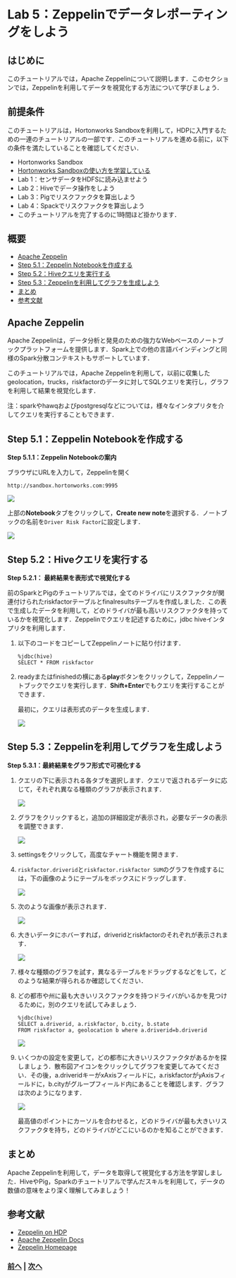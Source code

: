 # Lab 5：Zeppelinでデータレポーティングをしよう
## はじめに

このチュートリアルでは，Apache Zeppelinについて説明します．このセクションでは，Zeppelinを利用してデータを視覚化する方法について学びましょう．

## 前提条件

このチュートリアルは，Hortonworks Sandboxを利用して，HDPに入門するための一連のチュートリアルの一部です．このチュートリアルを進める前に，以下の条件を満たしていることを確認してください．


- Hortonworks Sandbox
- [Hortonworks Sandboxの使い方を学習している](https://hortonworks.com/hadoop-tutorial/learning-the-ropes-of-the-hortonworks-sandbox/)
- Lab 1：センサデータをHDFSに読み込ませよう
- Lab 2：Hiveでデータ操作をしよう
- Lab 3：Pigでリスクファクタを算出しよう
- Lab 4：Spackでリスクファクタを算出しよう
- このチュートリアルを完了するのに1時間ほど掛かります．

## 概要
- [Apache Zeppelin](#zeppelin)
- [Step 5.1：Zeppelin Notebookを作成する](#step5.1)
- [Step 5.2：Hiveクエリを実行する](#step5.2)
- [Step 5.3：Zeppelinを利用してグラフを生成しよう](#step5.3)
- [まとめ](#summary)
- [参考文献](#further-reading)

## Apache Zeppelin <a id="zeppelin"></a>

Apache Zeppelinは，データ分析と発見のための強力なWebベースのノートブックプラットフォームを提供します．Spark上での他の言語バインディングと同様のSpark分散コンテキストもサポートしています．

このチュートリアルでは，Apache Zeppelinを利用して，以前に収集したgeolocation，trucks，riskfactorのデータに対してSQLクエリを実行し，グラフを利用して結果を視覚化します．

注：sparkやhawqおよびpostgresqlなどについては，様々なインタプリタを介してクエリを実行することもできます．

## Step 5.1：Zeppelin Notebookを作成する <a id="step5.1"></a>

**Step 5.1.1：Zeppelin Notebookの案内**

ブラウザにURLを入力して，Zeppelinを開く

```
http://sandbox.hortonworks.com:9995
```

![](assets/lab5/lab5-1.png)

上部の**Notebook**タブをクリックして，**Create new note**を選択する．ノートブックの名前を`Driver Risk Factor`に設定します．

![](assets/lab5/lab5-2.png)


## Step 5.2：Hiveクエリを実行する <a id="step5.2"></a>


**Step 5.2.1： 最終結果を表形式で視覚化する**

前のSparkとPigのチュートリアルでは，全てのドライバにリスクファクタが関連付けられたriskfactorテーブルとfinalresultsテーブルを作成しました．この表で生成したデータを利用して，どのドライバが最も高いリスクファクタを持っているかを視覚化します．Zeppelinでクエリを記述するために，jdbc hiveインタプリタを利用します．


1. 以下のコードをコピーしてZeppelinノートに貼り付けます．

	```
	%jdbc(hive)
	SELECT * FROM riskfactor
	```

2.  readyまたはfinishedの横にある**play**ボタンをクリックして，Zeppelinノートブックでクエリを実行します．**Shift+Enter**でもクエリを実行することができます．

	最初に，クエリは表形式のデータを生成します．

	![](assets/lab5/lab5-3.png)


## Step 5.3：Zeppelinを利用してグラフを生成しよう <a id="step5.3"></a>


**Step 5.3.1：最終結果をグラフ形式で可視化する**


1. クエリの下に表示される各タブを選択します．クエリで返されるデータに応じて，それぞれ異なる種類のグラフが表示されます．

	![](assets/lab5/lab5-4.png)


2. グラフをクリックすると，追加の詳細設定が表示され，必要なデータの表示を調整できます．

	![](assets/lab5/lab5-5.png)


3. settingsをクリックして，高度なチャート機能を開きます．
4. `riskfactor.driverid`と`riskfactor.riskfactor SUM`のグラフを作成するには，下の画像のようにテーブルをボックスにドラッグします．

	![](assets/lab5/lab5-6.png)


5. 次のような画像が表示されます．

	![](assets/lab5/lab5-7.png)


6. 大きいデータにホバーすれば，driveridとriskfactorのそれぞれが表示されます．

	![](assets/lab5/lab5-8.png)


7. 様々な種類のグラフを試す，異なるテーブルをドラッグするなどをして，どのような結果が得られるか確認してください．
8. どの都市や州に最も大きいリスクファクタを持つドライバがいるかを見つけるために，別のクエリを試してみましょう．

	```
	%jdbc(hive)
	SELECT a.driverid, a.riskfactor, b.city, b.state
	FROM riskfactor a, geolocation b where a.driverid=b.driverid
	```

	![](assets/lab5/lab5-9.png)


9. いくつかの設定を変更して，どの都市に大きいリスクファクタがあるかを探しましょう．散布図アイコンをクリックしてグラフを変更してみてください．その後，a.driveridキーがxAxisフィールドに，a.riskfactorがyAxisフィールドに，b.cityがグループフィールド内にあることを確認します．グラフは次のようになります．

	![](assets/lab5/lab5-10.png)

	最高値のポイントにカーソルを合わせると，どのドライバが最も大きいリスクファクタを持ち，どのドライバがどこにいるのかを知ることができます．

## まとめ <a id="summary"></a>


Apache Zeppelinを利用して，データを取得して視覚化する方法を学習しました．HiveやPig，Sparkのチュートリアルで学んだスキルを利用して，データの数値の意味をより深く理解してみましょう！

## 参考文献 <a id="further-reading"></a>

- [Zeppelin on HDP](https://hortonworks.com/hadoop/zeppelin/)
- [Apache Zeppelin Docs](https://zeppelin.incubator.apache.org/docs/)
- [Zeppelin Homepage](https://zeppelin.incubator.apache.org/)


### [前へ](tutorial-5.md) | [次へ](tutorial-7.md)